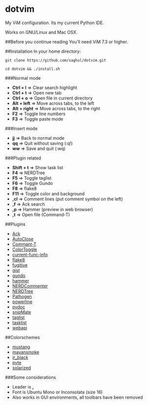 # dotvim

My ViM configuration. Its my current Python IDE.

Works on GNU/Linux and Mac OSX.

##Before you continue reading
You'll need ViM 7.3 or higher.

##Installation
In your home directory:

    git clone https://github.com/saghul/dotvim.git

    cd dotvim && ./install.sh

###Normal mode
* **Ctrl + l** => Clear search highlight
* **Ctrl + t** => Open new tab
* **Ctrl + o** => Open file in current directory
* **Alt + left** => Move across tabs, to the left
* **Alt + right** => Move across tabs, to the right
* **F2** => Toggle line numbers
* **F3** => Toggle paste mode

###Insert mode
* **jj** => Back to normal mode
* **qq** => Quit without saving (:q!)
* **ww** => Save and quit (:wq)

###Plugin related
* **Shift + t** => Show task list
* **F4** => NERDTree
* **F5** => Toggle taglist
* **F6** => Toggle Gundo
* **F8** => flake8
* **F11** => Toggle color and background
* **,cl** => Comment lines (put comment symbol on the left)
* **,f** => Ack search
* **,p** => Hammer (preview in web browser)
* **,t** => Open file (Command-T)

##Plugins
* [Ack](https://github.com/mileszs/ack.vim)
* [AutoClose](https://github.com/vim-scripts/AutoClose)
* [Commant-T](http://www.vim.org/scripts/script.php?script_id=3025)
* [ColorToggle](https://github.com/saghul/vim-colortoggle)
* [current-func-info](https://github.com/tyru/current-func-info.vim)
* [flake8](https://github.com/nvie/vim-flake8)
* [fugitive](https://github.com/tpope/vim-fugitive)
* [gist](https://github.com/mattn/gist-vim)
* [gundo](https://github.com/sjl/gundo.vim)
* [hammer](https://github.com/matthias-guenther/hammer.vim)
* [NERDCommenter](https://github.com/scrooloose/nerdcommenter)
* [NERDTree](http://www.vim.org/scripts/script.php?script_id=1658)
* [Pathogen](https://github.com/tpope/vim-pathogen)
* [powerline](https://github.com/Lokaltog/vim-powerline)
* [pydoc](https://github.com/fs111/pydoc.vim)
* [snipMate](https://github.com/msanders/snipmate.vim)
* [taglist](http://www.vim.org/scripts/script.php?script_id=273)
* [tasklist](http://www.vim.org/scripts/script.php?script_id=2607)
* [webapi](https://github.com/mattn/webapi-vim)

##Colorschemes
* [mustang](http://hcalves.deviantart.com/art/Mustang-Vim-Colorscheme-98974484)
* [mayansmoke](http://www.vim.org/scripts/script.php?script_id=3065)
* [ir_black](http://blog.toddwerth.com/entries/show/8)
* [pyte](http://www.vim.org/scripts/script.php?script_id=1492)
* [solarized](https://github.com/altercation/vim-colors-solarized)

###Some considerations
* Leader is **,**
* Font is Ubuntu Mono or Inconsolata (size 16)
* Also works in GUI environments, all toolbars have been removed

